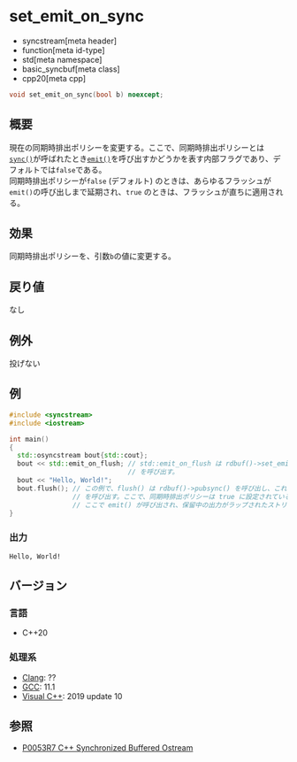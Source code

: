 # set_emit_on_sync
* syncstream[meta header]
* function[meta id-type]
* std[meta namespace]
* basic_syncbuf[meta class]
* cpp20[meta cpp]


```cpp
void set_emit_on_sync(bool b) noexcept;
```

## 概要
現在の同期時排出ポリシーを変更する。ここで、同期時排出ポリシーとは[`sync()`](sync.md)が呼ばれたとき[`emit()`](emit.md)を呼び出すかどうかを表す内部フラグであり、デフォルトでは`false`である。  
同期時排出ポリシーが`false` (デフォルト) のときは、あらゆるフラッシュが`emit()`の呼び出しまで延期され、`true` のときは、フラッシュが直ちに適用される。


## 効果
同期時排出ポリシーを、引数`b`の値に変更する。


## 戻り値
なし


## 例外
投げない


## 例
```cpp example
#include <syncstream>
#include <iostream>

int main()
{
  std::osyncstream bout{std::cout};
  bout << std::emit_on_flush; // std::emit_on_flush は rdbuf()->set_emit_on_sync(true)
                              // を呼び出す。
  bout << "Hello, World!";
  bout.flush(); // この例で、flush() は rdbuf()->pubsync() を呼び出し、これは rdbuf()->sync()
                // を呼び出す。ここで、同期時排出ポリシーは true に設定されているため、
                // ここで emit() が呼び出され、保留中の出力がラップされたストリームに転送される。
}
```


### 出力
```
Hello, World!
```


## バージョン
### 言語
- C++20

### 処理系
- [Clang](/implementation.md#clang): ??
- [GCC](/implementation.md#gcc): 11.1
- [Visual C++](/implementation.md#visual_cpp): 2019 update 10


## 参照
- [P0053R7 C++ Synchronized Buffered Ostream](http://www.open-std.org/jtc1/sc22/wg21/docs/papers/2017/p0053r7.pdf)
